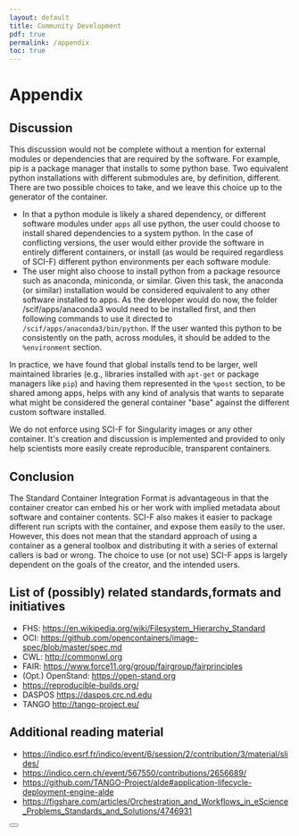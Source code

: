 ```yaml
---
layout: default
title: Community Development
pdf: true
permalink: /appendix
toc: true
---
```


# Appendix

## Discussion
This discussion would not be complete without a mention for external modules or dependencies that are required by the software. For example, pip is a package manager that installs to some python base. Two equivalent python installations with different submodules are, by definition, different. There are two possible choices to take, and we leave this choice up to the generator of the container.

 - In that a python module is likely a shared dependency, or different software modules under `apps` all use python, the user could choose to install shared dependencies to a system python. In the case of conflicting versions, the user would either provide the software in entirely different containers, or install (as would be required regardless of SCI-F) different python environments per each software module.
- The user might also choose to install python from a package resource such as anaconda, miniconda, or similar. Given this task, the anaconda (or similar) installation would be considered equivalent to any other software installed to apps. As the developer would do now, the folder /scif/apps/anaconda3 would need to be installed first, and then following commands to use it directed to `/scif/apps/anaconda3/bin/python`. If the user wanted this python to be consistently on the path, across modules, it should be added to the `%environment` section.

In practice, we have found that global installs tend to be larger, well maintained libraries (e.g., libraries installed with `apt-get` or package managers like `pip`) and having them represented in the `%post` section, to be shared among apps, helps with any kind of analysis that wants to separate what might be considered the general container "base" against the different custom software installed.

We do not enforce using SCI-F for Singularity images or any other container. It's creation and discussion is implemented and provided to only help scientists more easily create reproducible, transparent containers.


## Conclusion
The Standard Container Integration Format is advantageous in that the container creator can embed his or her work with implied metadata about software and container contents. SCI-F also makes it easier to package different run scripts with the container, and expose them easily to the user. However, this does not mean that the standard approach of using a container as a general toolbox and distributing it with a series of external callers is bad or wrong. The choice to use (or not use) SCI-F apps is largely dependent on the goals of the creator, and the intended users.


## List of (possibly) related standards,formats and initiatives

 - FHS: https://en.wikipedia.org/wiki/Filesystem_Hierarchy_Standard
 - OCI: https://github.com/opencontainers/image-spec/blob/master/spec.md
 - CWL: http://commonwl.org
 - FAIR: https://www.force11.org/group/fairgroup/fairprinciples
 - (Opt.) OpenStand: https://open-stand.org
 - https://reproducible-builds.org/ 
 - DASPOS https://daspos.crc.nd.edu
 - TANGO http://tango-project.eu/

## Additional reading material

 - https://indico.esrf.fr/indico/event/6/session/2/contribution/3/material/slides/
 - https://indico.cern.ch/event/567550/contributions/2656689/
 - https://github.com/TANGO-Project/alde#application-lifecycle-deployment-engine-alde
 - https://figshare.com/articles/Orchestration_and_Workflows_in_eScience_Problems_Standards_and_Solutions/4746931


<div>
    <a href="/SCI-F/community.html"><button class="previous-button btn btn-primary"><i class="fa fa-chevron-left"></i> </button></a>
</div><br>
